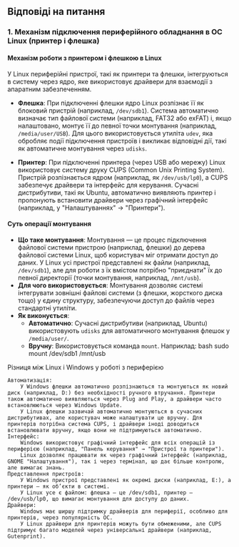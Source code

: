 ## Відповіді на питання

### 1. Механізм підключення периферійного обладнання в ОС Linux (принтер і флешка)

#### Механізм роботи з принтером і флешкою в Linux
У Linux периферійні пристрої, такі як принтери та флешки, інтегруються в систему через ядро, яке використовує драйвери для взаємодії з апаратним забезпеченням. 

- **Флешка**: При підключенні флешки ядро Linux розпізнає її як блоковий пристрій (наприклад, `/dev/sdb1`). Система автоматично визначає тип файлової системи (наприклад, FAT32 або exFAT) і, якщо налаштовано, монтує її до певної точки монтування (наприклад, `/media/user/USB`). Для цього використовується утиліта `udev`, яка обробляє події підключення пристроїв і викликає відповідні дії, такі як автоматичне монтування через `udisks`.

- **Принтер**: При підключенні принтера (через USB або мережу) Linux використовує систему друку CUPS (Common Unix Printing System). Пристрій розпізнається ядром (наприклад, як `/dev/usb/lp0`), а CUPS забезпечує драйвери та інтерфейс для керування. Сучасні дистрибутиви, такі як Ubuntu, автоматично виявляють принтер і пропонують встановити драйвери через графічний інтерфейс (наприклад, у "Налаштуваннях" → "Принтери").

#### Суть операції монтування
- **Що таке монтування**: Монтування — це процес підключення файлової системи пристрою (наприклад, флешки) до дерева файлової системи Linux, щоб користувач міг отримати доступ до даних. У Linux усі пристрої представлені як файли (наприклад, `/dev/sdb1`), але для роботи з їх вмістом потрібно "приєднати" їх до певної директорії (точки монтування, наприклад, `/mnt/usb`).
- **Для чого використовується**: Монтування дозволяє системі інтегрувати зовнішні файлові системи (з флешки, жорсткого диска тощо) у єдину структуру, забезпечуючи доступ до файлів через стандартні утиліти.
- **Як виконується**:
  - **Автоматично**: Сучасні дистрибутиви (наприклад, Ubuntu) використовують `udisks` для автоматичного монтування флешок у `/media/user/`.
  - **Вручну**: Використовується команда `mount`. Наприклад:
bash
    sudo mount /dev/sdb1 /mnt/usb

Різниця між Linux і Windows у роботі з периферією

    Автоматизація:
        У Windows флешки автоматично розпізнаються та монтуються як новий диск (наприклад, D:) без необхідності ручного втручання. Принтери також автоматично виявляються через Plug and Play, а драйвери часто встановлюються через Windows Update.
        У Linux флешки зазвичай автоматично монтуються в сучасних дистрибутивах, але користувач може налаштувати це вручну. Для принтерів потрібна система CUPS, і драйвери іноді доводиться встановлювати вручну, якщо вони не підтримуються автоматично.
    Інтерфейс:
        Windows використовує графічний інтерфейс для всіх операцій із периферією (наприклад, "Панель керування" → "Пристрої та принтери").
        Linux дозволяє працювати як через графічний інтерфейс (наприклад, GNOME "Налаштування"), так і через термінал, що дає більше контролю, але вимагає знань.
    Представлення пристроїв:
        У Windows пристрої представлені як окремі диски (наприклад, E:), а принтери — як об’єкти в системі.
        У Linux усе є файлом: флешка — це /dev/sdb1, принтер — /dev/usb/lp0, що вимагає монтування для доступу до даних.
    Драйвери:
        Windows має ширшу підтримку драйверів для периферії, особливо для принтерів, через популярність ОС.
        У Linux драйвери для принтерів можуть бути обмеженими, але CUPS підтримує багато моделей через універсальні драйвери (наприклад, Gutenprint).
